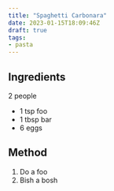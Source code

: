 ```yaml
---
title: "Spaghetti Carbonara"
date: 2023-01-15T18:09:46Z
draft: true
tags:
- pasta
---
```


## Ingredients
2 people
* 1 tsp foo
* 1 tbsp bar
* 6 eggs

## Method
1. Do a foo
1. Bish a bosh
